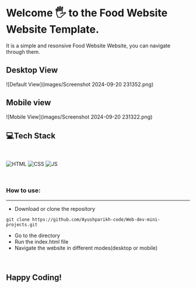 # Welcome 🖐 to the Food Website Website Template.
It is a simple and resonsive Food Website Website, you can navigate through them.

## Desktop View
![Default View](images/Screenshot 2024-09-20 231352.png)

## Mobile view
![Mobile View](images/Screenshot 2024-09-20 231322.png)


## 💻Tech Stack
<br>

![HTML](https://img.shields.io/badge/html5%20-%23E34F26.svg?&style=for-the-badge&logo=html5&logoColor=white)
![CSS](https://img.shields.io/badge/css3%20-%231572B6.svg?&style=for-the-badge&logo=css3&logoColor=white)
![JS](https://img.shields.io/badge/javascript%20-%23323330.svg?&style=for-the-badge&logo=javascript&logoColor=%23F7DF1E)

<br>

### How to use:

---

- Download or clone the repository

```
git clone https://github.com/Ayushparikh-code/Web-dev-mini-projects.git
```

- Go to the directory
- Run the index.html file
- Navigate the website in different modes(desktop or mobile)

<br>

## Happy Coding!
